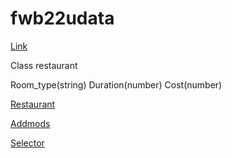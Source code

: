 # fwb22udata

[Link](https://fwb22udata.herokuapp.com/)

Class restaurant

Room_type(string)
Duration(number)
Cost(number)

[Restaurant](https://fwb22udata.herokuapp.com/restaurant)

[Addmods](https://fwb22udata.herokuapp.com/addmods?rows=3&cols=4)

[Selector](https://fwb22udata.herokuapp.com/selector)